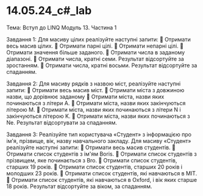 # 14.05.24_c#_lab
Тема: Вступ до LINQ
Модуль 13. Частина 1

Завдання 1:
Для масиву цілих реалізуйте наступні запити:
 Отримати весь масив цілих.
 Отримати парні цілі.
 Отримати непарні цілі.
 Отримати значення більше заданого.
 Отримати числа в заданому діапазоні.
 Отримати числа, кратні семи. Результат відсортуйте за
зростанням.
 Отримати числа, кратні восьми. Результат відсортуйте за
спаданням.

Завдання 2:
Для масиву рядків з назвою міст, реалізуйте наступні запити:
 Отримати весь масив міст.
 Отримати міста з довжиною назви, що дорівнює заданому
 Отримати міста, назви яких починаються з літери A.
 Отримати міста, назви яких закінчуються літерою M.
 Отримати міста, назви яких починаються з літери N і
закінчуються літерою K.
 Отримати міста, назви яких починаються з Ne. Результат
відсортувати за спаданням.

Завдання 3:
Реалізуйте тип користувача «Студент» з інформацією про ім'я,
прізвище, вік, назву навчального закладу.
Для масиву «Студент» реалізуйте наступні запити:
 Отримати весь масив студентів.
 Отримати список студентів з ім'ям Boris.
 Отримати список студентів з прізвищем, яке починається з
Bro.
 Отримати список студентів, старших 19 років.
 Отримати список студентів, старших 20 років і молодших 23
років.
 Отримати список студентів, які навчаються в MIT.
 Отримати список студентів, які навчаються в Oxford, і вік
яких старше 18 років. Результат відсортуйте за віком, за
спаданням.
